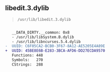 ## libedit.3.dylib

> `/usr/lib/libedit.3.dylib`

```diff

   __DATA_DIRTY.__common: 0x8
   - /usr/lib/libSystem.B.dylib
   - /usr/lib/libncurses.5.4.dylib
-  UUID: C6F05CA2-BCB0-3F67-8A12-AE5205E4A89E
+  UUID: 45BE8E6B-E283-3BCA-AFD6-DD27ECDA9570
   Functions: 448
   Symbols:   270
   CStrings:  288

```
